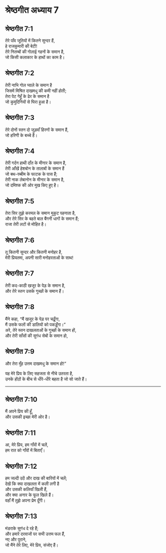 # श्रेष्ठगीत अध्याय 7

## श्रेष्ठगीत 7:1

तेरे पाँव जूतियों में कितने सुन्दर हैं,  
हे राजकुमारी की बेटी!  
तेरे नितम्बों की गोलाई गहनों के समान है,  
जो किसी कलाकार के हाथों का काम है।

## श्रेष्ठगीत 7:2

तेरी नाभि गोल प्याले के समान है  
जिसमें मिश्रित दाखमधु की कमी नहीं होती;  
तेरा पेट गेहूँ के ढेर के समान है  
जो कुमुदिनियों से घिरा हुआ है।

## श्रेष्ठगीत 7:3

तेरे दोनों स्तन दो जुड़वाँ हिरणों के समान हैं,  
जो हरिणी के बच्चे हैं।

## श्रेष्ठगीत 7:4

तेरी गर्दन हाथी दाँत के मीनार के समान है,  
तेरी आँखें हेशबोन के तालाबों के समान हैं  
जो बथ-रब्बीम के फाटक के पास हैं;  
तेरी नाक लेबानोन के मीनार के समान है,  
जो दमिश्क की ओर मुख किए हुए है।

## श्रेष्ठगीत 7:5

तेरा सिर तुझे करमल के समान मुकुट पहनाता है,  
और तेरे सिर के बहते बाल बैंगनी धागों के समान हैं;  
राजा तेरी लटों से मोहित है।

## श्रेष्ठगीत 7:6

तू कितनी सुन्दर और कितनी मनोहर है,  
मेरी प्रियतमा, अपनी सारी मनोहरताओं के साथ!

## श्रेष्ठगीत 7:7

तेरी कद-काठी खजूर के पेड़ के समान है,  
और तेरे स्तन उसके गुच्छों के समान हैं।

## श्रेष्ठगीत 7:8

मैंने कहा, “मैं खजूर के पेड़ पर चढ़ूँगा,  
मैं उसके फलों की डालियों को पकड़ूँगा।”  
अरे, तेरे स्तन दाखलताओं के गुच्छों के समान हों,  
और तेरी साँसों की सुगंध सेबों के समान हो,

## श्रेष्ठगीत 7:9

और तेरा मुँह उत्तम दाखमधु के समान हो!”

यह मेरे प्रिय के लिए सहजता से नीचे उतरता है,  
उनके होंठों के बीच से धीरे-धीरे बहता है जो सो जाते हैं।

---

## श्रेष्ठगीत 7:10

मैं अपने प्रिय की हूँ,  
और उसकी इच्छा मेरी ओर है।

## श्रेष्ठगीत 7:11

आ, मेरे प्रिय, हम गाँवों में चलें,  
हम रात को गाँवों में बिताएँ।

## श्रेष्ठगीत 7:12

हम जल्दी उठें और दाख की बारियों में चलें;  
देखें कि क्या दाखलता में कली लगी है  
और उसकी कलियाँ खिली हैं,  
और क्या अनार के फूल खिले हैं।  
वहाँ मैं तुझे अपना प्रेम दूँगी।

## श्रेष्ठगीत 7:13

मंडराके सुगंध दे रहे हैं;  
और हमारे दरवाजों पर सभी उत्तम फल हैं,  
नए और पुराने,  
जो मैंने तेरे लिए, मेरे प्रिय, संजोए हैं।

